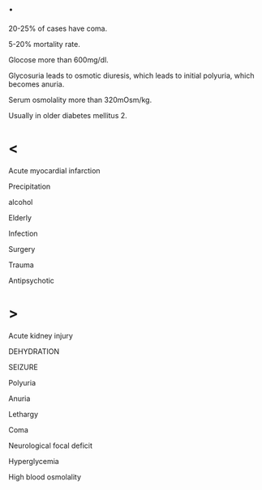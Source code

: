 # .

20-25% of cases have coma.

5-20% mortality rate.

Glocose more than 600mg/dl.

Glycosuria leads to osmotic diuresis, which leads to initial polyuria, which becomes anuria.

Serum osmolality more than 320mOsm/kg.

Usually in older diabetes mellitus 2.

# <

Acute myocardial infarction

Precipitation

alcohol

Elderly

Infection

Surgery

Trauma

Antipsychotic

# >

Acute kidney injury

DEHYDRATION

SEIZURE

Polyuria

Anuria

Lethargy

Coma

Neurological focal deficit

Hyperglycemia

High blood osmolality
